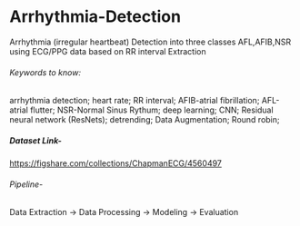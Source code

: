 # Arrhythmia-Detection
Arrhythmia (irregular heartbeat) Detection into three classes AFL,AFIB,NSR using ECG/PPG data based on RR interval Extraction

###### Keywords to know: 
arrhythmia detection; heart rate; RR interval; AFIB-atrial fibrillation; AFL-atrial flutter; NSR-Normal Sinus Rythum; deep learning; CNN; Residual neural network (ResNets); detrending; Data Augmentation; Round robin; 

##### Dataset Link-
https://figshare.com/collections/ChapmanECG/4560497

###### Pipeline-
Data Extraction -> Data Processing -> Modeling -> Evaluation


